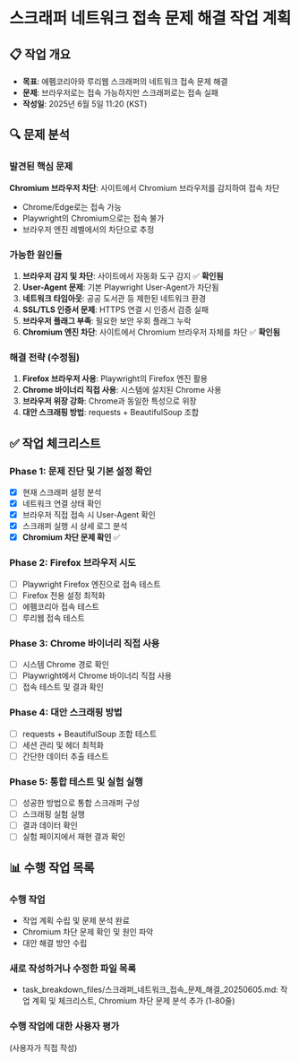 # 스크래퍼 네트워크 접속 문제 해결 작업 계획

## 📋 작업 개요
- **목표**: 에펨코리아와 루리웹 스크래퍼의 네트워크 접속 문제 해결
- **문제**: 브라우저로는 접속 가능하지만 스크래퍼로는 접속 실패
- **작성일**: 2025년 6월 5일 11:20 (KST)

## 🔍 문제 분석
### 발견된 핵심 문제
**Chromium 브라우저 차단**: 사이트에서 Chromium 브라우저를 감지하여 접속 차단
- Chrome/Edge로는 접속 가능
- Playwright의 Chromium으로는 접속 불가
- 브라우저 엔진 레벨에서의 차단으로 추정

### 가능한 원인들
1. **브라우저 감지 및 차단**: 사이트에서 자동화 도구 감지 ✅ **확인됨**
2. **User-Agent 문제**: 기본 Playwright User-Agent가 차단됨
3. **네트워크 타임아웃**: 공공 도서관 등 제한된 네트워크 환경
4. **SSL/TLS 인증서 문제**: HTTPS 연결 시 인증서 검증 실패
5. **브라우저 플래그 부족**: 필요한 보안 우회 플래그 누락
6. **Chromium 엔진 차단**: 사이트에서 Chromium 브라우저 자체를 차단 ✅ **확인됨**

### 해결 전략 (수정됨)
1. **Firefox 브라우저 사용**: Playwright의 Firefox 엔진 활용
2. **Chrome 바이너리 직접 사용**: 시스템에 설치된 Chrome 사용
3. **브라우저 위장 강화**: Chrome과 동일한 특성으로 위장
4. **대안 스크래핑 방법**: requests + BeautifulSoup 조합

## ✅ 작업 체크리스트

### Phase 1: 문제 진단 및 기본 설정 확인
- [x] 현재 스크래퍼 설정 분석
- [x] 네트워크 연결 상태 확인
- [x] 브라우저 직접 접속 시 User-Agent 확인
- [x] 스크래퍼 실행 시 상세 로그 분석
- [x] **Chromium 차단 문제 확인** ✅

### Phase 2: Firefox 브라우저 시도
- [ ] Playwright Firefox 엔진으로 접속 테스트
- [ ] Firefox 전용 설정 최적화
- [ ] 에펨코리아 접속 테스트
- [ ] 루리웹 접속 테스트

### Phase 3: Chrome 바이너리 직접 사용
- [ ] 시스템 Chrome 경로 확인
- [ ] Playwright에서 Chrome 바이너리 직접 사용
- [ ] 접속 테스트 및 결과 확인

### Phase 4: 대안 스크래핑 방법
- [ ] requests + BeautifulSoup 조합 테스트
- [ ] 세션 관리 및 헤더 최적화
- [ ] 간단한 데이터 추출 테스트

### Phase 5: 통합 테스트 및 실험 실행
- [ ] 성공한 방법으로 통합 스크래퍼 구성
- [ ] 스크래핑 실험 실행
- [ ] 결과 데이터 확인
- [ ] 실험 페이지에서 재현 결과 확인

## 📊 수행 작업 목록

### 수행 작업
- 작업 계획 수립 및 문제 분석 완료
- Chromium 차단 문제 확인 및 원인 파악
- 대안 해결 방안 수립

### 새로 작성하거나 수정한 파일 목록
- task_breakdown_files/스크래퍼_네트워크_접속_문제_해결_20250605.md: 작업 계획 및 체크리스트, Chromium 차단 문제 분석 추가 (1-80줄)

### 수행 작업에 대한 사용자 평가
(사용자가 직접 작성) 
